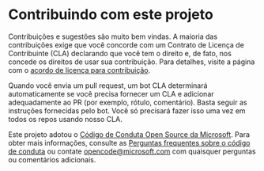 
# Contribuindo com este projeto

Contribuições e sugestões são muito bem vindas. A maioria das contribuições exige que você concorde com um Contrato de Licença de Contribuinte (CLA) declarando que você tem o direito e, de fato, nos concede os direitos de usar sua contribuição. Para detalhes, visite a página com o [acordo de licença para contribuição](https://cla.microsoft.com).

Quando você envia um pull request, um bot CLA determinará automaticamente se você precisa fornecer um CLA e adicionar adequadamente ao PR (por exemplo, rótulo, comentário). Basta seguir as instruções fornecidas pelo bot. Você só precisará fazer isso uma vez em todos os repos usando nosso CLA.

Este projeto adotou o [Código de Conduta Open Source da Microsoft](https://opensource.microsoft.com/codeofconduct/). Para obter mais informações, consulte as [Perguntas frequentes sobre o código de conduta](https://opensource.microsoft.com/codeofconduct/faq/) ou contate [opencode@microsoft.com](mailto:opencode@microsoft.com) com quaisquer perguntas ou comentários adicionais.
